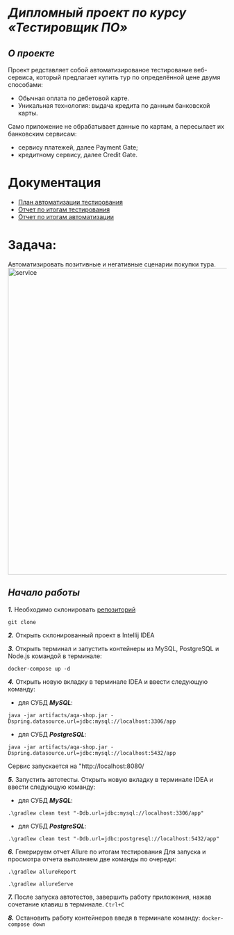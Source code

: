 # ***Дипломный проект по курсу «Тестировщик ПО»***

## ***О проекте***
Проект редставляет собой автоматизированое тестирование веб-сервиса, который предлагает купить тур по определённой цене двумя способами:

 - Обычная оплата по дебетовой карте.
 - Уникальная технология: выдача кредита по данным банковской карты.

Само приложение не обрабатывает данные по картам, а пересылает их банковским сервисам:

 - сервису платежей, далее Payment Gate;
 - кредитному сервису, далее Credit Gate.

# Документация
- [План автоматизации тестирования](https://github.com/ElenaObed/QADiplom/blob/main/documentation/Plan.md)
- [Отчет по итогам тестирования](https://github.com/ElenaObed/QADiplom/blob/main/documentation/Report.md)
- [Отчет по итогам автоматизации](https://github.com/ElenaObed/QADiplom/blob/main/documentation/Summary.md)

# Задача:
Автоматизировать позитивные и негативные сценарии покупки тура.
<img width="705" alt="service" src="https://github.com/ElenaObed/QADiplom/assets/130370912/708af60e-ef3f-47e8-bbed-9d3ced221e1a">

## ***Начало работы***
***1.*** Необходимо склонировать [репозиторий](https://github.com/ElenaObed/QADiplom)
```
git clone
```
***2.*** Открыть склонированный проект в Intellij IDEA

***3.*** Открыть терминал и запустить контейнеры из MySQL, PostgreSQL и Node.js командой в терминале:
```
docker-compose up -d
```
***4.*** Открыть новую вкладку в терминале IDEA и ввести следующую команду:

- для СУБД ***MySQL***:

```
java -jar artifacts/aqa-shop.jar -Dspring.datasource.url=jdbc:mysql://localhost:3306/app
```
- для СУБД ***PostgreSQL***:
```
java -jar artifacts/aqa-shop.jar -Dspring.datasource.url=jdbc:mysql://localhost:5432/app
```
Сервис запускается на "http://localhost:8080/

***5.*** Запустить автотесты. Открыть новую вкладку в терминале IDEA и ввести следующую команду:
- для СУБД ***MySQL***:

```
.\gradlew clean test "-Ddb.url=jdbc:mysql://localhost:3306/app"
```

- для СУБД ***PostgreSQL***:

```
.\gradlew clean test "-Ddb.url=jdbc:postgresql://localhost:5432/app"
```
***6.*** Генерируем отчет Allure по итогам тестирования
Для запуска и просмотра отчета выполняем две команды по очереди:
```
.\gradlew allureReport
```
```
.\gradlew allureServe
```
***7.*** После запуска автотестов, завершить работу приложения, нажав сочетание клавиш в терминале.
        ```
    Ctrl+C
    ```

***8.*** Остановить работу контейнеров введя в терминале команду:
        ```
    docker-compose down
    ```
